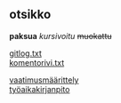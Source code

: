 ## otsikko

**paksua**
*kursivoitu*
~~muokattu~~

[gitlog.txt](https://github.com/samusyrjanen/ot-harjoitustyo/blob/master/laskarit/viikko1/gitlog.txt)  
[komentorivi.txt](https://github.com/samusyrjanen/ot-harjoitustyo/blob/master/laskarit/viikko1/komentorivi.txt)

[vaatimusmäärittely](https://github.com/samusyrjanen/ot-harjoitustyo/blob/master/dokumentaatio/vaatimusmaarittely.md)  
[työaikakirjanpito](https://github.com/samusyrjanen/ot-harjoitustyo/tree/master/dokumentaatio/tyoaikakirjanpito.md)

